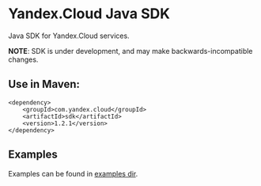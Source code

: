 # Yandex.Cloud Java SDK

Java SDK for Yandex.Cloud services.

**NOTE**: SDK is under development, and may make backwards-incompatible changes.

## Use in Maven:
```
<dependency>
    <groupId>com.yandex.cloud</groupId>
    <artifactId>sdk</artifactId>
    <version>1.2.1</version>
</dependency>
```

## Examples

Examples can be found in [examples dir](src/main/java/yandex/cloud/sdk/examples).
